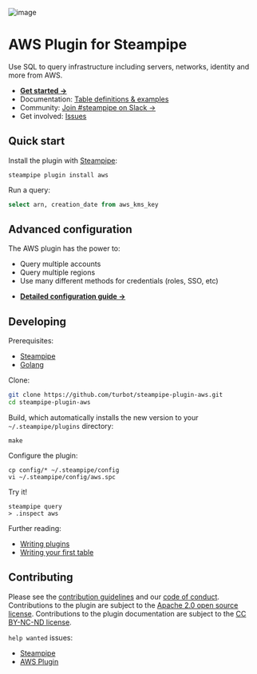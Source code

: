 ![image](https://hub.steampipe.io/images/plugins/turbot/aws-social-graphic.png)

# AWS Plugin for Steampipe

Use SQL to query infrastructure including servers, networks, identity and more from AWS.

- **[Get started →](https://hub.steampipe.io/plugins/turbot/aws)**
- Documentation: [Table definitions & examples](https://hub.steampipe.io/plugins/turbot/aws/tables)
- Community: [Join #steampipe on Slack →](https://turbot.com/community/join)
- Get involved: [Issues](https://github.com/turbot/steampipe-plugin-aws/issues)

## Quick start

Install the plugin with [Steampipe](https://steampipe.io):

```shell
steampipe plugin install aws
```

Run a query:

```sql
select arn, creation_date from aws_kms_key
```

## Advanced configuration

The AWS plugin has the power to:
* Query multiple accounts
* Query multiple regions
* Use many different methods for credentials (roles, SSO, etc)

- **[Detailed configuration guide →](https://hub.steampipe.io/plugins/turbot/aws#get-started)**

## Developing

Prerequisites:

- [Steampipe](https://steampipe.io/downloads)
- [Golang](https://golang.org/doc/install)

Clone:

```sh
git clone https://github.com/turbot/steampipe-plugin-aws.git
cd steampipe-plugin-aws
```

Build, which automatically installs the new version to your `~/.steampipe/plugins` directory:

```
make
```

Configure the plugin:

```
cp config/* ~/.steampipe/config
vi ~/.steampipe/config/aws.spc
```

Try it!

```
steampipe query
> .inspect aws
```

Further reading:

- [Writing plugins](https://steampipe.io/docs/develop/writing-plugins)
- [Writing your first table](https://steampipe.io/docs/develop/writing-your-first-table)

## Contributing

Please see the [contribution guidelines](https://github.com/turbot/steampipe/blob/main/CONTRIBUTING.md) and our [code of conduct](https://github.com/turbot/steampipe/blob/main/CODE_OF_CONDUCT.md). Contributions to the plugin are subject to the [Apache 2.0 open source license](https://github.com/turbot/steampipe-plugin-zoom/blob/main/LICENSE). Contributions to the plugin documentation are subject to the [CC BY-NC-ND license](https://github.com/turbot/steampipe-plugin-zoom/blob/main/docs/LICENSE).

`help wanted` issues:

- [Steampipe](https://github.com/turbot/steampipe/labels/help%20wanted)
- [AWS Plugin](https://github.com/turbot/steampipe-plugin-aws/labels/help%20wanted)
